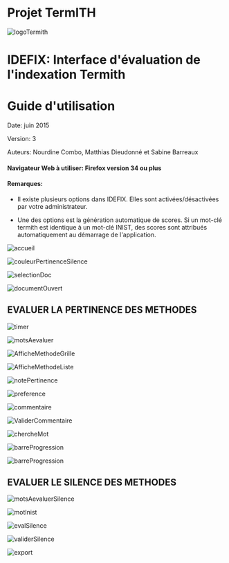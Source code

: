 
Projet TermITH
==============
![logoTermith](https://raw.githubusercontent.com/termith-anr/scripts-formats/master/Screens/jpeg/termihLogo.jpg)

IDEFIX: Interface d'évaluation de l'indexation Termith
============

Guide d'utilisation
================


Date: juin 2015

Version: 3

Auteurs: Nourdine Combo, Matthias Dieudonné et Sabine Barreaux


#### Navigateur Web à utiliser: Firefox version 34 ou plus

#### Remarques:

- Il existe plusieurs options dans IDEFIX. Elles sont activées/désactivées par votre administrateur.

- Une des options est la génération automatique de scores. Si un mot-clé termith est identique à un mot-clé INIST, des scores sont attribués automatiquement au démarrage de l'application.


![accueil](https://raw.githubusercontent.com/termith-anr/scripts-formats/master/Screens/png/0-accueil.png)

![couleurPertinenceSilence](https://raw.githubusercontent.com/termith-anr/scripts-formats/master/Screens/png/1-couleurPertSilence.png)

![selectionDoc](https://raw.githubusercontent.com/termith-anr/scripts-formats/master/Screens/png/2-selectionDoc.png)

![documentOuvert](https://raw.githubusercontent.com/termith-anr/scripts-formats/master/Screens/png/3-ouvertureDoc.png)

EVALUER LA PERTINENCE DES METHODES
-----------

![timer](https://raw.githubusercontent.com/termith-anr/scripts-formats/master/Screens/png/4-timer.png)

![motsAevaluer](https://raw.githubusercontent.com/termith-anr/scripts-formats/master/Screens/png/5-mcEvaluerPertinence.png)

![AfficheMethodeGrille](https://raw.githubusercontent.com/termith-anr/scripts-formats/master/Screens/png/6a-afficheMethodeGrille.png)

![AfficheMethodeListe](https://raw.githubusercontent.com/termith-anr/scripts-formats/master/Screens/png/6b-afficheMethodeListe.png)

![notePertinence](https://raw.githubusercontent.com/termith-anr/scripts-formats/master/Screens/png/7-notePertinence.png)

![preference](https://raw.githubusercontent.com/termith-anr/scripts-formats/master/Screens/png/8-preference.png)


![commentaire](https://raw.githubusercontent.com/termith-anr/scripts-formats/master/Screens/png/9-commentaire.png)

![ValiderCommentaire](https://raw.githubusercontent.com/termith-anr/scripts-formats/master/Screens/png/10-validerCommentaire.png)

![chercheMot](https://raw.githubusercontent.com/termith-anr/scripts-formats/master/Screens/png/11-rechercheMot.png)

![barreProgression](https://raw.githubusercontent.com/termith-anr/scripts-formats/master/Screens/png/12-barreProgession.png)


![barreProgression](https://raw.githubusercontent.com/termith-anr/scripts-formats/master/Screens/png/13-rappelCommentaireScore.png)



EVALUER LE SILENCE DES METHODES
-----------

![motsAevaluerSilence](https://raw.githubusercontent.com/termith-anr/scripts-formats/master/Screens/png/14-afficheMotInist.png)

![motInist](https://raw.githubusercontent.com/termith-anr/scripts-formats/master/Screens/png/15-evalMotInist.png)

![evalSilence](https://raw.githubusercontent.com/termith-anr/scripts-formats/master/Screens/png/16-mcEvaluersilence.png)

![validerSilence](https://raw.githubusercontent.com/termith-anr/scripts-formats/master/Screens/png/17-ValidationSilence.png)

![export](https://raw.githubusercontent.com/termith-anr/scripts-formats/master/Screens/png/18-export.png)
